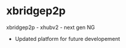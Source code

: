 xbridgep2p
==========

xbridgep2p - xhubv2 - next gen NG

* Updated platform for future developement
